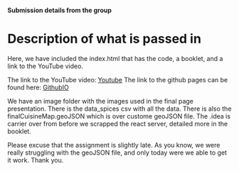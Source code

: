 **Submission details from the group**

Description of what is passed in
===

Here, we have included the index.html that has the code, a booklet, and a link to the YouTube video. 

The link to the YouTube video: [Youtube](https://youtu.be/ywAWuampBNw)
The link to the github pages can be found here: [GithubIO](https://njwood.github.io/final/)

We have an image folder with the images used in the final page presentation. There is the data_spices csv with all the data. There is also the finalCuisineMap.geoJSON which is over custome geoJSON file. The .idea is carrier over from before we scrapped the react server, detailed more in the booklet.


Please excuse that the assignment is slightly late. As you know, we were really struggling with the geoJSON file, and only today were we able to get it work. Thank you.
